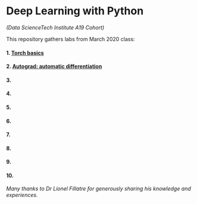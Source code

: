 # Deep Learning with Python
*(Data ScienceTech Institute A19 Cohort)*

This repository gathers labs from March 2020 class:

#### 1. [Torch basics](https://github.com/lisakoppe/DSTI-Deep_Learning/blob/master/Lab1-Torch_basics.ipynb)
#### 2. [Autograd: automatic differentiation](https://github.com/lisakoppe/DSTI-Deep_Learning/blob/master/Lab2-Autograd.ipynb)
#### 3. []()
#### 4. []()
#### 5. []()
#### 6. []()
#### 7. []()
#### 8. []()
#### 9. []()
#### 10. []()


*Many thanks to Dr Lionel Fillatre for generously sharing his knowledge and experiences.*
